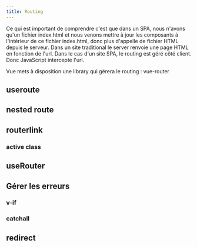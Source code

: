 ```yaml
---
title: Routing
---
```


Ce qui est important de comprendre c'est que dans un SPA, nous n'avons qu'un fichier index.html et nous venons mettre à jour les composants à l'intérieur de ce fichier index.html, donc plus d'appelle de fichier HTML depuis le serveur.
Dans un site traditional le server renvoie une page HTML en fonction de l'url.
Dans le cas d'un site SPA, le routing est géré côté client. Donc JavaScript intercepte l'url.

Vue mets à disposition une library qui gérera le routing : vue-router


## useroute

## nested route

## routerlink
### active class

## useRouter

## Gérer les erreurs

### v-if
### catchall

## redirect





